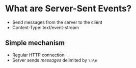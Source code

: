 # What are Server-Sent Events?

- Send messages from the server to the client
- Content-Type: text/event-stream

## Simple mechanism 
- Regular HTTP connection
- Server sends _messages_ delimited by `\n\n` 

